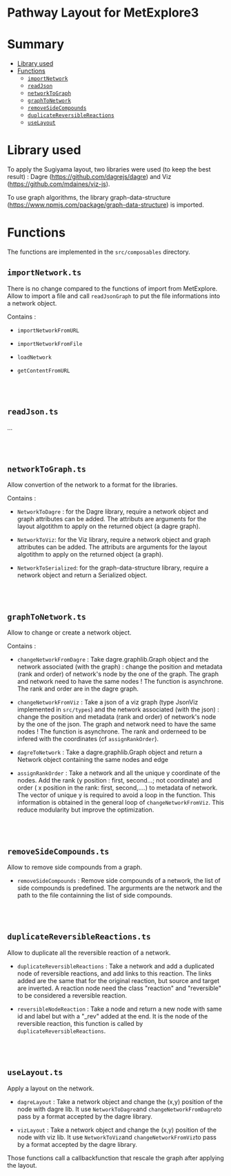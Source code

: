 # Pathway Layout for MetExplore3

# Summary

- [Library used](#lib)
- [Functions](#functions)
  - [`importNetwork`](#importNetwork)
  - [`readJson`](#readJson)
  - [`networkToGraph`](#networkToGraph)
  - [`graphToNetwork`](#graphToNetwork)
  - [`removeSideCompounds`](#removeSideCompounds)
  - [`duplicateReversibleReactions`](#duplicateReversibleReactions)
  - [`useLayout`](#useLayout)



# <a id="lib">Library used</a>

To apply the Sugiyama layout, two libraries were used (to keep the best result) : Dagre (https://github.com/dagrejs/dagre) and Viz (https://github.com/mdaines/viz-js).

To use graph algorithms, the library graph-data-structure (https://www.npmjs.com/package/graph-data-structure) is imported.

# <a id="functions">Functions</a>

The functions are implemented in the `src/composables` directory.

## <a id="importNetwork">`importNetwork.ts`</a>


There is no change compared to the functions of import from MetExplore.
Allow to import a file and call `readJsonGraph` to put the file informations into a network object.

Contains : 

- `importNetworkFromURL`

- `importNetworkFromFile`

- `loadNetwork`

- `getContentFromURL`

<br>
<br>

## <a id="readJson">`readJson.ts`</a>

...

<br>
<br>

## <a id="networkToGraph">`networkToGraph.ts`</a>

Allow convertion of the network to a format for the libraries.

Contains : 

- `NetworkToDagre` : for the Dagre library, require a network object and graph attributes can be added. The attributs are arguments for the layout algotithm to apply on the returned object (a dagre graph).

- `NetworkToViz`: for the Viz library, require a network object and graph attributes can be added. The attributs are arguments for the layout algotithm to apply on the returned object (a graph).

- `NetworkToSerialized`: for the graph-data-structure library, require a network object and return a Serialized object.


<br>
<br>

## <a id="graphToNetwork">`graphToNetwork.ts`</a>

Allow to change or create a network object.

Contains :

- `changeNetworkFromDagre` : Take dagre.graphlib.Graph object and the network associated (with the graph) : change the position and metadata (rank and order) of network's node by the one of the graph. The graph and network need to have the same nodes ! The function is asynchrone. The rank and order are in the dagre graph.

- `changeNetworkFromViz` : Take a json of a viz graph (type JsonViz implemented in `src/types`) and the network associated (with the json) : change the position and metadata (rank and order) of network's node by the one of the json. The graph and network need to have the same nodes ! The function is asynchrone. The rank and orderneed to be infered with the coordinates (cf `assignRankOrder`).

- `dagreToNetwork` : Take a dagre.graphlib.Graph object and return a Network object containing the same nodes and edge

- `assignRankOrder` : Take a network and all the unique y coordinate of the nodes. Add the rank (y position : first, second...; not coordinate) and order ( x position in the rank: first, second,....) to metadata of network. The vector of unique y is required to avoid a loop in the function. This information is obtained in the general loop of `changeNetworkFromViz`. This reduce modularity but improve the optimization. 

<br>
<br>

## <a id="removeSideCompounds">`removeSideCompounds.ts`</a>

Allow to remove side compounds from a graph. 

- `removeSideCompounds` : Remove side compounds of a network, the list of side compounds is predefined. The argurments are the network and the path to the file containning the list of side compounds.

<br>
<br>

## <a id="duplicateReversibleReactions">`duplicateReversibleReactions.ts`</a>

Allow to duplicate all the reversible reaction of a network.

- `duplicateReversibleReactions` :  Take a network and add a duplicated node of reversible reactions, and add links to this reaction. The links added are the same that for the original reaction, but source and target are inverted. A reaction node need the class "reaction" and "reversible" to be considered a reversible reaction.


- `reversibleNodeReaction` : Take a node and return a new node with same id and label but with a "_rev" added at the end. It is  the node of the reversible reaction, this function is called by `duplicateReversibleReactions`. 

<br>
<br>

## <a id="useLayout">`useLayout.ts`</a>


Apply a layout on the network.

- `dagreLayout` : Take a network object and change the (x,y) position of the node with dagre lib. It use `NetworkToDagre`and `changeNetworkFromDagre`to pass by a format accepted by the dagre library.

- `vizLayout` : Take a network object and change the (x,y) position of the node with viz lib. It use `NetworkToViz`and `changeNetworkFromViz`to pass by a format accepted by the dagre library.

Those functions call a callbackfunction that rescale the graph after applying the layout. 

<br>
<br>



